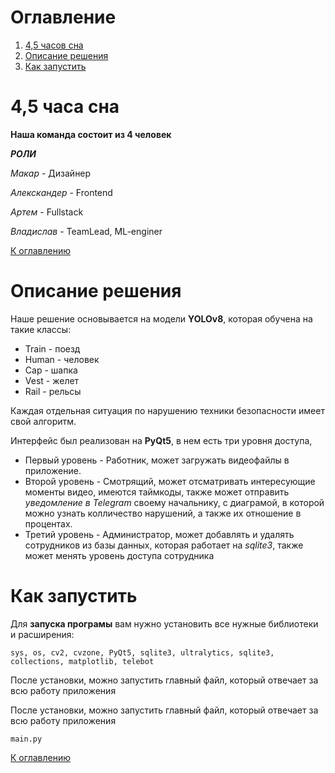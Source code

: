 # Оглавление
1. [4,5 часов сна](#45-часа-сна)
2. [Описание решения](#описание-решения)
3. [Как запустить](#как-запустить)

# 4,5 часа сна
__Наша команда состоит из 4 человек__

___РОЛИ___

_Макар_ - Дизайнер

_Алекскандер_ - Frontend

_Артем_ - Fullstack

_Владислав_ - TeamLead, ML-enginer

[К оглавлению](#оглавление)
# Описание решения

Наше решение основывается на модели __YOLOv8__, которая обучена на такие классы:
* Train - поезд
* Human - человек
* Cap - шапка
* Vest - желет
* Rail - рельсы

Каждая отдельная ситуация по нарушению техники безопасности имеет свой алгоритм.

Интерфейс был реализован на __PyQt5__, в нем есть три уровня доступа, 
* Первый уровень - Работник, может загружать видеофайлы в приложение.
* Второй уровень - Смотрящий, может отсматривать интересующие моменты видео, имеются таймкоды, также может отправить _уведомление в Telegram_ своему начальнику, с диаграмой, в которой можно узнать колличество нарушений, а также их отношение в процентах.
* Третий уровень - Администратор, может добавлять и удалять сотрудников из базы данных, которая работает на _sqlite3_, также может менять уровень доступа сотрудника

# Как запустить
Для __запуска програмы__ вам нужно установить все нужные библиотеки и расширения:

``sys, os, cv2, cvzone, PyQt5, sqlite3, ultralytics, sqlite3, collections, matplotlib, telebot``

После установки, можно запустить главный файл, который отвечает за всю работу приложения 

После установки, можно запустить главный файл, который отвечает за всю работу приложения 

``` 
main.py
 ```
[К оглавлению](#оглавление)
